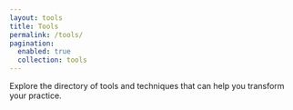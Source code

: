 ```yaml
---
layout: tools
title: Tools
permalink: /tools/
pagination:
  enabled: true
  collection: tools
---
```


Explore the directory of tools and techniques that can help you transform your practice. 